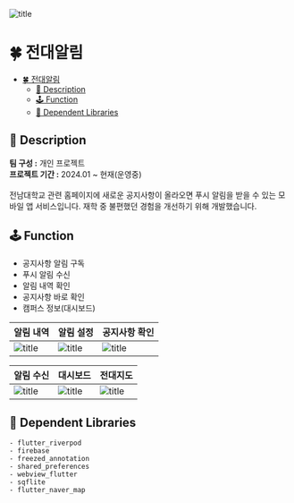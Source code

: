 ![title](https://github.com/user-attachments/assets/2002430e-359d-41bd-bcf2-5a174edb2a94)
# 🍀 전대알림
- [🍀 전대알림](#-전대알림)
  - [📖 Description](#-description)
  - [🕹 Function](#-function)
  - [🧰 Dependent Libraries](#-dependent-libraries)
## 📖 Description
**팀 구성 :** 개인 프로젝트  
**프로젝트 기간 :** 2024.01 ~ 현재(운영중)<br>  
전남대학교 관련 홈페이지에 새로운 공지사항이 올라오면 푸시 알림을 받을 수 있는 모바일 앱 서비스입니다. 재학 중 불편했던 경험을 개선하기 위해 개발했습니다.

## 🕹 Function
- 공지사항 알림 구독
- 푸시 알림 수신
- 알림 내역 확인
- 공지사항 바로 확인
- 캠퍼스 정보(대시보드)


| 알림 내역 | 알림 설정 | 공지사항 확인 |
| --- | --- | --- |
| ![title](https://github.com/user-attachments/assets/bafb676b-f6bf-4b4c-a42f-4a8d5c932ce8) | ![title](https://github.com/user-attachments/assets/cd1d49b5-0c9d-4b3d-a0c9-2ba9a5f59d43) | ![title](https://github.com/user-attachments/assets/ace3d14b-77e6-476a-855c-7c6f9c1281ea) |

| 알림 수신 | 대시보드 | 전대지도 |
| --- | --- | --- |
| ![title](https://github.com/user-attachments/assets/21af8432-2476-4135-8371-3f18094d354e) | ![title](https://github.com/user-attachments/assets/a1168076-595e-48b9-ae9b-68500c8cd194) | ![title](https://github.com/user-attachments/assets/a3c147f9-f0e6-44d3-9ed9-a87a9bc0358b) |

## 🧰 Dependent Libraries

```
- flutter_riverpod
- firebase
- freezed_annotation
- shared_preferences
- webview_flutter
- sqflite
- flutter_naver_map
```
